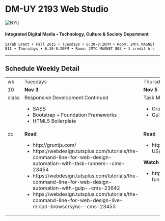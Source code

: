 # DM-UY 2193 Web Studio

![NYU](http://ws2.polishedsolid.com/de/nyu_soe_logo.png)
#### Integrated Digital Media • Technology, Culture & Society Department

    Sarah Grant • Fall 2015 • Tuesdays • 6:30-8:20PM • Room: 2MTC MAGNET 811 • Thursdays • 6:30-8:20PM • Room: 2MTC MAGNET 803 • 3 credit hrs

---

## Schedule Weekly Detail

<table>
<tr>
<td>wk</td>
<td>Tuesdays</td>
<td>Thursdays</td>
</tr>
<tr>
        <td valign="top" width="4%">10</td>
        <td valign="top" width="48%"><strong>Nov 3</strong></td>
        <td valign="top" width="48%"><strong>Nov 5</strong></td>
    </tr>
 <tr>
        <td valign="top">class</td>
        <td valign="top">
            Responsive Development Continued
            <ul>
                <li>SASS</li>
                <li>Bootstrap + Foundation Frameworks</li>
                <li>HTML5 Boilerplate</li>
            </ul>
        </td>
        <td valign="top">
            Task Managers
            <ul>
                <li>Grunt</li>
                <li>Gulp</li>
            </ul>
        </td>
</tr>
<tr>
        <td valign="top">do</td>
        <td valign="top">
            <strong>Read</strong>
            <ul>
                <li>http://gruntjs.com/</li>
                <li>https://webdesign.tutsplus.com/tutorials/the-command-line-for-web-design-automation-with-task-runners--cms-23454</li>
                <li>https://webdesign.tutsplus.com/tutorials/the-command-line-for-web-design-automation-with-gulp--cms-23642</li>
                <li>https://webdesign.tutsplus.com/tutorials/the-command-line-for-web-design-live-reload-browsersync--cms-23455</li>
            </ul>
        </td>
        <td valign="top">
            <strong>Read</strong>
            <ul>
                <li>https://developer.mozilla.org/en-US/docs/Web/JavaScript/Guide/Introduction</li>
            </ul>
            <strong>Watch</strong>
            <ul>
                <li>https://code.tutsplus.com/courses/javascript-fundamentals</li>
            </ul>
        </td>
</tr>
</table>